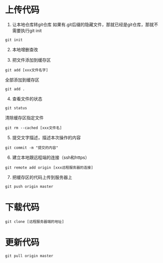 # 上传代码

1. 让本地仓库转git仓库  如果有.git后缀的隐藏文件，那就已经是git仓库，那就不需要执行git init
```
git init
```

2. 本地增删查改


3. 把文件添加到缓存区

```
git add [xxx文件名字]
```
全部添加到缓存区
```
git add .
```

4. 查看文件的状态

```
git status
```
清除缓存区指定文件
```
git rm --cached [xxx文件名]
```

5. 提交文字描述，描述本次操作的内容

```
git commit -m "提交的内容"
```

6. 建立本地跟远程端的连接（ssh和https）

```
git remote add origin [xxx远程服务器的连接]
```

7. 把缓存区的代码上传到服务器上

```
git push origin master
```


# 下载代码

```
git clone [远程服务器端的地址]
```

# 更新代码

```
git pull origin master
```